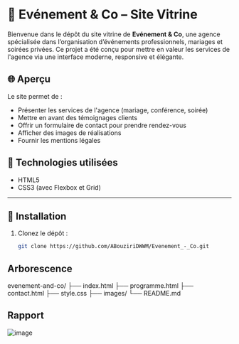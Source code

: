 # 🎉 Evénement & Co – Site Vitrine

Bienvenue dans le dépôt du site vitrine de **Evénement & Co**, une agence spécialisée dans l’organisation d’événements professionnels, mariages et soirées privées.
Ce projet a été conçu pour mettre en valeur les services de l'agence via une interface moderne, responsive et élégante.

## 🌐 Aperçu

Le site permet de :
- Présenter les services de l'agence (mariage, conférence, soirée)
- Mettre en avant des témoignages clients
- Offrir un formulaire de contact pour prendre rendez-vous
- Afficher des images de réalisations
- Fournir les mentions légales

## 🧰 Technologies utilisées

- HTML5
- CSS3 (avec Flexbox et Grid)

---

## 🚀 Installation

1. Clonez le dépôt :
   ```bash
   git clone https://github.com/ABouziriDWWM/Evenement_-_Co.git


## Arborescence
   evenement-and-co/
├── index.html
├── programme.html
├── contact.html
├── style.css
├── images/
└── README.md


## Rapport
![image](https://github.com/user-attachments/assets/409b9c28-dac3-499a-a42b-4655f3697703)





